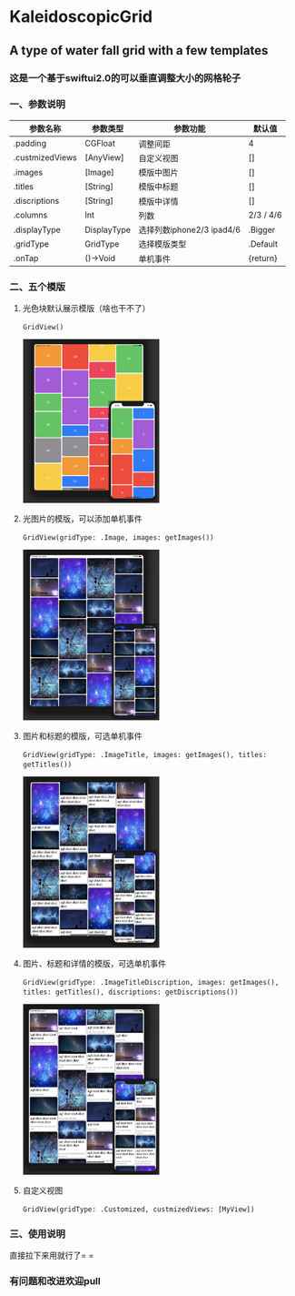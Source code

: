 # KaleidoscopicGrid
##  A type of water fall grid with a few templates

### 这是一个基于swiftui2.0的可以垂直调整大小的网格轮子

### 一、参数说明

| 参数名称        | 参数类型    | 参数功能                  | 默认值    |
| --------------- | ----------- | ------------------------- | --------- |
| .padding        | CGFloat     | 调整间距                  | 4         |
| .custmizedViews | [AnyView]   | 自定义视图                | []        |
| .images         | [Image]     | 模版中图片                | []        |
| .titles         | [String]    | 模版中标题                | []        |
| .discriptions   | [String]    | 模版中详情                | []        |
| .columns        | Int         | 列数                      | 2/3 / 4/6 |
| .displayType    | DisplayType | 选择列数iphone2/3 ipad4/6 | .Bigger   |
| .gridType       | GridType    | 选择模版类型              | .Default  |
| .onTap          | ()->Void    | 单机事件                  | {return}  |

### 二、五个模版

1. 光色块默认展示模版（啥也干不了）

   `GridView()`
   
   <img src="https://github.com/Ian-Dx/KaleidoscopicGrid/blob/master/KaleidoscopicGrid/KaleidoscopicGrid/ExamplePics/1.png" width = 50% height = 50% />
2. 光图片的模版，可以添加单机事件

   `GridView(gridType: .Image, images: getImages())`

   <img src="https://github.com/Ian-Dx/KaleidoscopicGrid/blob/master/KaleidoscopicGrid/KaleidoscopicGrid/ExamplePics/2.png" width = 50% height = 50% />
3. 图片和标题的模版，可选单机事件

   `GridView(gridType: .ImageTitle, images: getImages(), titles: getTitles())`

   <img src="https://github.com/Ian-Dx/KaleidoscopicGrid/blob/master/KaleidoscopicGrid/KaleidoscopicGrid/ExamplePics/3.png" width = 50% height = 50% />

4. 图片、标题和详情的模版，可选单机事件

   `GridView(gridType: .ImageTitleDiscription, images: getImages(), titles: getTitles(), discriptions: getDiscriptions())`

   <img src="https://github.com/Ian-Dx/KaleidoscopicGrid/blob/master/KaleidoscopicGrid/KaleidoscopicGrid/ExamplePics/4.png" width = 50% height = 50% />

5. 自定义视图

   `GridView(gridType: .Customized, custmizedViews: [MyView])`
  
### 三、使用说明
直接拉下来用就行了= =

### 有问题和改进欢迎pull
